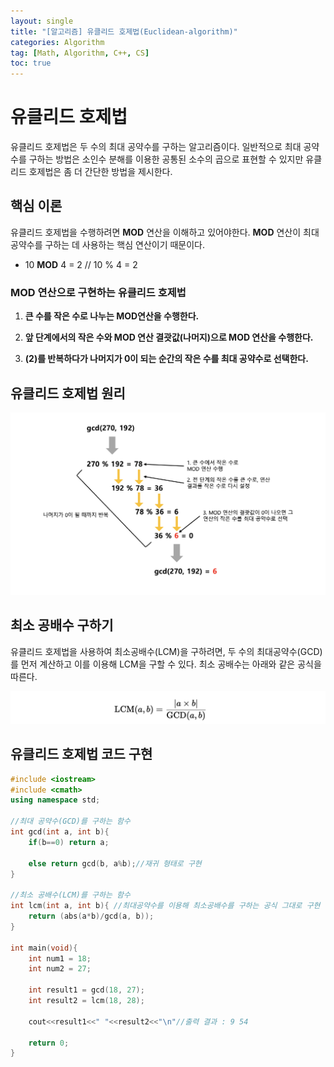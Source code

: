 ```yaml
---
layout: single
title: "[알고리즘] 유클리드 호제법(Euclidean-algorithm)"
categories: Algorithm
tag: [Math, Algorithm, C++, CS]
toc: true
---
```


# 유클리드 호제법

 유클리드 호제법은 두 수의 최대 공약수를 구하는 알고리즘이다. 일반적으로 최대 공약수를 구하는 방법은 소인수 분해를 이용한 공통된 소수의 곱으로 표현할 수 있지만 유클리드 호제법은 좀 더 간단한 방법을 제시한다.

## 핵심 이론

유클리드 호제법을 수행하려면 **MOD** 연산을 이해하고 있어야한다. **MOD** 연산이 최대 공약수를 구하는 데 사용하는 핵심 연산이기 때문이다.

- 10 **MOD** 4 = 2 // 10 % 4 = 2

### MOD 연산으로 구현하는 유클리드 호제법

1. **큰 수를 작은 수로 나누는 MOD연산을 수행한다.**

2. **앞 단계에서의 작은 수와 MOD 연산 결괏값(나머지)으로 MOD 연산을 수행한다.**

3. **(2)를 반복하다가 나머지가 0이 되는 순간의 작은 수를 최대 공약수로 선택한다.**

## 유클리드 호제법 원리

![Alt text](/assets/Alimages/gcd.png)

## 최소 공배수 구하기

유클리드 호제법을 사용하여 최소공배수(LCM)을 구하려면, 두 수의 최대공약수(GCD)를 먼저 계산하고 이를 이용해 LCM을 구할 수 있다. 최소 공배수는 아래와 같은 공식을 따른다.

![Alt text](/assets/Alimages/LCM.png)

## 유클리드 호제법 코드 구현

```cpp
#include <iostream>
#include <cmath>
using namespace std;

//최대 공약수(GCD)를 구하는 함수
int gcd(int a, int b){ 
    if(b==0) return a;

    else return gcd(b, a%b);//재귀 형태로 구현
}

//최소 공배수(LCM)를 구하는 함수
int lcm(int a, int b){ //최대공약수를 이용해 최소공배수를 구하는 공식 그대로 구현
    return (abs(a*b)/gcd(a, b));
}

int main(void){
    int num1 = 18;
    int num2 = 27;

    int result1 = gcd(18, 27);
    int result2 = lcm(18, 28);

    cout<<result1<<" "<<result2<<"\n"//출력 결과 : 9 54

    return 0;
}
```